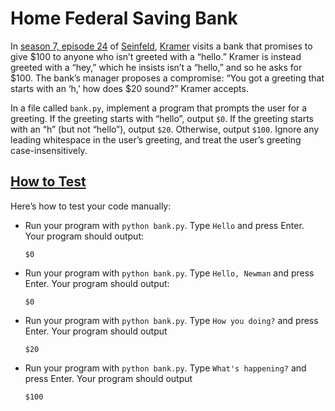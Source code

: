 # Home Federal Saving Bank
In [season 7, episode 24](https://en.wikipedia.org/wiki/The_Invitations) of [Seinfeld](https://en.wikipedia.org/wiki/Seinfeld), [Kramer](https://en.wikipedia.org/wiki/Cosmo_Kramer) visits a bank that promises to give $100 to anyone who isn’t greeted with a “hello.” Kramer is instead greeted with a “hey,” which he insists isn’t a “hello,” and so he asks for $100. The bank’s manager proposes a compromise: “You got a greeting that starts with an ‘h,’ how does $20 sound?” Kramer accepts.

In a file called `bank.py`, implement a program that prompts the user for a greeting. If the greeting starts with “hello”, output `$0`. If the greeting starts with an “h” (but not “hello”), output `$20`. Otherwise, output `$100`. Ignore any leading whitespace in the user’s greeting, and treat the user’s greeting case-insensitively.

## [How to Test](https://cs50.harvard.edu/python/psets/1/bank/#how-to-test)

Here’s how to test your code manually:

- Run your program with `python bank.py`. Type `Hello` and press Enter. Your program should output:
    
    ```
    $0 
    ```
    
- Run your program with `python bank.py`. Type `Hello, Newman` and press Enter. Your program should output:
    
    ```
    $0
    ```
    
- Run your program with `python bank.py`. Type `How you doing?` and press Enter. Your program should output
    
    ```
    $20
    ```
    
- Run your program with `python bank.py`. Type `What's happening?` and press Enter. Your program should output
    
    ```
    $100
    ```

